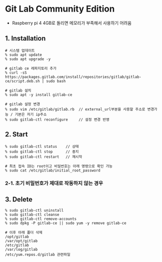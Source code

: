 # Git Lab Community Edition
- Raspberry pi 4 4GB로 돌리면 메모리가 부족해서 사용하기 어려움

## 1. Installation

    # 시스템 업데이트
    % sudo apt update
    % sudo apt upgrade -y

    # gitlab ce 레파지토리 추가
    % curl -sS https://packages.gitlab.com/install/repositories/gitlab/gitlab-ce/script.deb.sh | sudo bash

    # gitlab 설치
    % sudo apt -y install gitlab-ce

    # gitlab 설정 변경
    % sudo vim /etc/gitlab/gitlab.rb  // external_url부분을 사용할 주소로 변경가능 / 기본은 자기 ip주소
    % sudo gitlab-ctl reconfigure     // 설정 변경 반영

## 2. Start

    % sudo gitlab-ctl status    // 상태
    % sudo gitlab-ctl stop      // 중지
    % sudo gitlab-ctl restart   // 재시작

    # 최초 접속 ID는 root이고 비밀번호는 아래 명령으로 확인 가능
    % sudo cat /etc/gitlab/initial_root_password 

### 2-1. 초기 비밀번호가 제대로 작동하지 않는 경우


## 3. Delete

    % sudo gitlab-ctl uninstall
    % sudo gitlab-ctl cleanse
    % sudo gitlab-ctl remove-accounts
    % sudo dpkg -P gitlab-ce || sudo yum -y remove gitlab-ce

    # 이후 아래 폴더 삭제
    /opt/gitlab
    /var/opt/gitlab
    /etc/gitlab
    /var/log/gitlab
    /etc/yum.repos.d/gitlab 관련파일
